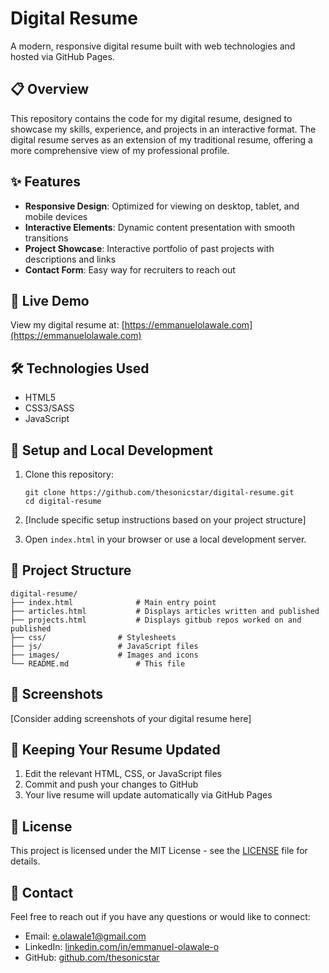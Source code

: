 # Digital Resume

A modern, responsive digital resume built with web technologies and hosted via GitHub Pages.

## 📋 Overview

This repository contains the code for my digital resume, designed to showcase my skills, experience, and projects in an interactive format. The digital resume serves as an extension of my traditional resume, offering a more comprehensive view of my professional profile.

## ✨ Features

- **Responsive Design**: Optimized for viewing on desktop, tablet, and mobile devices
- **Interactive Elements**: Dynamic content presentation with smooth transitions
- **Project Showcase**: Interactive portfolio of past projects with descriptions and links
- **Contact Form**: Easy way for recruiters to reach out

## 🚀 Live Demo

View my digital resume at: [https://emmanuelolawale.com](https://emmanuelolawale.com)

## 🛠️ Technologies Used

- HTML5
- CSS3/SASS
- JavaScript


## 🔧 Setup and Local Development

1. Clone this repository:
   ```
   git clone https://github.com/thesonicstar/digital-resume.git
   cd digital-resume
   ```

2. [Include specific setup instructions based on your project structure]

3. Open `index.html` in your browser or use a local development server.

## 📁 Project Structure

```
digital-resume/
├── index.html              # Main entry point
├── articles.html           # Displays articles written and published
├── projects.html           # Displays gitbub repos worked on and published
├── css/                # Stylesheets
├── js/                 # JavaScript files
├── images/             # Images and icons
└── README.md               # This file
```

## 📱 Screenshots

[Consider adding screenshots of your digital resume here]

## 🔄 Keeping Your Resume Updated

1. Edit the relevant HTML, CSS, or JavaScript files
2. Commit and push your changes to GitHub
3. Your live resume will update automatically via GitHub Pages

## 📄 License

This project is licensed under the MIT License - see the [LICENSE](LICENSE) file for details.

## 🤝 Contact

Feel free to reach out if you have any questions or would like to connect:

- Email: [e.olawale1@gmail.com](mailto:e.olawale1@gmail.com)
- LinkedIn: [linkedin.com/in/emmanuel-olawale-o](https://linkedin.com/in/emmanuel-olawale-o)
- GitHub: [github.com/thesonicstar](https://github.com/thesonicstar)
